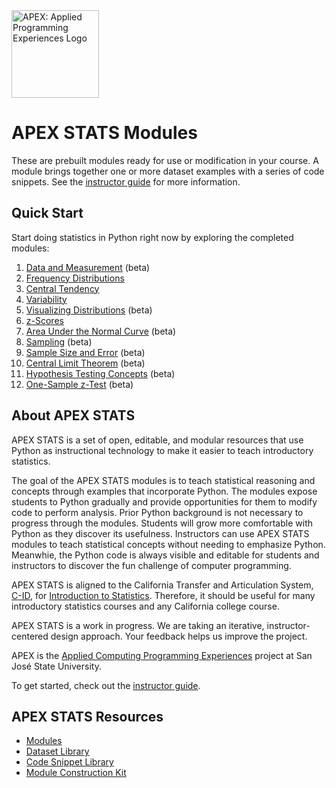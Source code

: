 <img src="https://github.com/vectrlab/apex-stats-modules/raw/main/images/APEX_logo.png" alt="APEX: Applied Programming Experiences Logo" style="height:10em;">

# APEX STATS Modules

These are prebuilt modules ready for use or modification in your course. A module brings together one or more dataset examples with a series of code snippets. See the <a href="https://colab.research.google.com/github/vectrlab/apex-stats-modules/blob/main/Instructor_Guide.ipynb">instructor guide</a> for more information.

## Quick Start

Start doing statistics in Python right now by exploring the completed modules:

1. <a href="https://colab.research.google.com/github/vectrlab/apex-stats-modules/blob/main/Data_and_Measurement.ipynb">Data and Measurement</a> (beta)
2. <a href="https://colab.research.google.com/github/vectrlab/apex-stats-modules/blob/main/Frequency_Distributions.ipynb">Frequency Distributions</a>
3. <a href="https://colab.research.google.com/github/vectrlab/apex-stats-modules/blob/main/Central_Tendency.ipynb">Central Tendency</a>
4. <a href="https://colab.research.google.com/github/vectrlab/apex-stats-modules/blob/main/Variability.ipynb">Variability</a>
5. <a href="https://colab.research.google.com/github/vectrlab/apex-stats-modules/blob/main/Visualizing_Distributions.ipynb">Visualizing Distributions</a> (beta)
6. <a href="https://colab.research.google.com/github/vectrlab/apex-stats-modules/blob/main/z_Scores.ipynb">z-Scores</a>
7. <a href="https://colab.research.google.com/github/vectrlab/apex-stats-modules/blob/main/Area_Under_the_Normal_Curve.ipynb">Area Under the Normal Curve</a> (beta)
8. <a href="https://colab.research.google.com/github/vectrlab/apex-stats-modules/blob/main/Sampling.ipynb">Sampling</a> (beta)
9. <a href="https://colab.research.google.com/github/vectrlab/apex-stats-modules/blob/main/Sample_Size_and_Error.ipynb">Sample Size and Error</a> (beta)
10. <a href="https://colab.research.google.com/github/vectrlab/apex-stats-modules/blob/main/Central_Limit_Theorem.ipynb">Central Limit Theorem</a> (beta)
11. <a href="https://colab.research.google.com/github/vectrlab/apex-stats-modules/blob/main/Hypothesis_Testing_Concepts.ipynb">Hypothesis Testing Concepts</a> (beta)
12. <a href="https://colab.research.google.com/github/vectrlab/apex-stats-modules/blob/main/Hypothesis_Testing_One_Sample_z_Test.ipynb">One-Sample z-Test</a> (beta)

## About APEX STATS

APEX STATS is a set of open, editable, and modular resources that use Python as instructional technology to make it easier to teach introductory statistics.

The goal of the APEX STATS modules is to teach statistical reasoning and concepts through examples that incorporate Python. The modules expose students to Python gradually and provide opportunities for them to modify code to perform analysis. Prior Python background is not necessary to progress through the modules. Students will grow more comfortable with Python as they discover its usefulness. Instructors can use APEX STATS modules to teach statistical concepts without needing to emphasize Python. Meanwhie, the Python code is always visible and editable for students and instructors to discover the fun challenge of computer programming.

APEX STATS is aligned to the California Transfer and Articulation System, <a href="https://www.c-id.net">C-ID</a>, for <a href="https://www.c-id.net/descriptors/final/show/365">Introduction to Statistics</a>. Therefore, it should be useful for many introductory statistics courses and any California college course. 

APEX STATS is a work in progress. We are taking an iterative, instructor-centered design approach. Your feedback helps us improve the project.

APEX is the <a href="https://sjsu.edu/apex/">Applied Computing Programming Experiences</a> project at San Jos&eacute; State University.

To get started, check out the <a href="https://colab.research.google.com/github/vectrlab/apex-stats-modules/blob/main/Instructor_Guide.ipynb">instructor guide</a>.

## APEX STATS Resources
- <a href="https://github.com/vectrlab/apex-stats-modules/">Modules</a>
- <a href="https://github.com/vectrlab/apex-stats-datasets/">Dataset Library</a>
- <a href="https://github.com/vectrlab/apex-stats-snippets/">Code Snippet Library</a>
- <a href="https://colab.research.google.com/github/vectrlab/apex-stats-modules/blob/main/Module_Construction_Kit.ipynb">Module Construction Kit</a>
